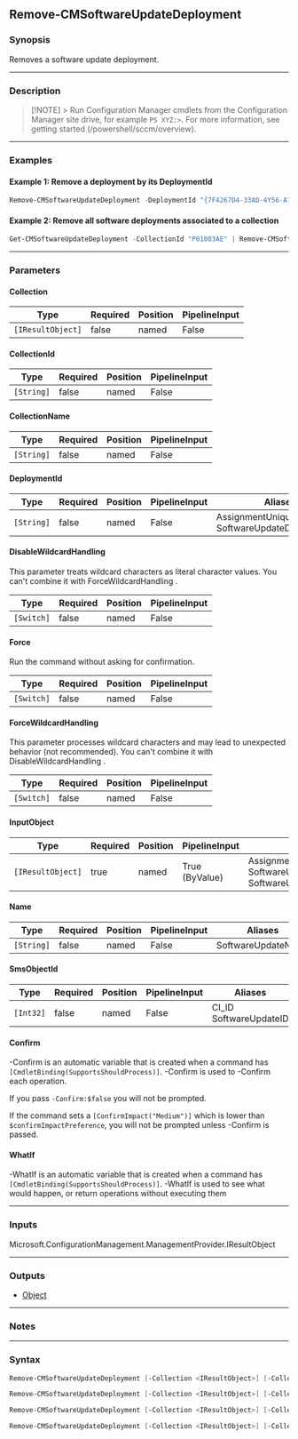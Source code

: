 Remove-CMSoftwareUpdateDeployment
---------------------------------




### Synopsis
Removes a software update deployment.



---


### Description

> [!NOTE] > Run Configuration Manager cmdlets from the Configuration Manager site drive, for example `PS XYZ:>`. For more information, see getting started (/powershell/sccm/overview).



---


### Examples
#### Example 1: Remove a deployment by its DeploymentId
```PowerShell
Remove-CMSoftwareUpdateDeployment -DeploymentId "{7F4267D4-33AD-4Y56-A7FF-FA31B2BA8571}" -Force
```

#### Example 2: Remove all software deployments associated to a collection
```PowerShell
Get-CMSoftwareUpdateDeployment -CollectionId "P01003AE" | Remove-CMSoftwareUpdateDeployment
```



---


### Parameters
#### **Collection**








|Type             |Required|Position|PipelineInput|
|-----------------|--------|--------|-------------|
|`[IResultObject]`|false   |named   |False        |



#### **CollectionId**








|Type      |Required|Position|PipelineInput|
|----------|--------|--------|-------------|
|`[String]`|false   |named   |False        |



#### **CollectionName**








|Type      |Required|Position|PipelineInput|
|----------|--------|--------|-------------|
|`[String]`|false   |named   |False        |



#### **DeploymentId**








|Type      |Required|Position|PipelineInput|Aliases                                          |
|----------|--------|--------|-------------|-------------------------------------------------|
|`[String]`|false   |named   |False        |AssignmentUniqueID<br/>SoftwareUpdateDeploymentID|



#### **DisableWildcardHandling**

This parameter treats wildcard characters as literal character values. You can't combine it with ForceWildcardHandling .






|Type      |Required|Position|PipelineInput|
|----------|--------|--------|-------------|
|`[Switch]`|false   |named   |False        |



#### **Force**

Run the command without asking for confirmation.






|Type      |Required|Position|PipelineInput|
|----------|--------|--------|-------------|
|`[Switch]`|false   |named   |False        |



#### **ForceWildcardHandling**

This parameter processes wildcard characters and may lead to unexpected behavior (not recommended). You can't combine it with DisableWildcardHandling .






|Type      |Required|Position|PipelineInput|
|----------|--------|--------|-------------|
|`[Switch]`|false   |named   |False        |



#### **InputObject**








|Type             |Required|Position|PipelineInput |Aliases                                                   |
|-----------------|--------|--------|--------------|----------------------------------------------------------|
|`[IResultObject]`|true    |named   |True (ByValue)|Assignment<br/>SoftwareUpdateDeployment<br/>SoftwareUpdate|



#### **Name**








|Type      |Required|Position|PipelineInput|Aliases           |
|----------|--------|--------|-------------|------------------|
|`[String]`|false   |named   |False        |SoftwareUpdateName|



#### **SmsObjectId**








|Type     |Required|Position|PipelineInput|Aliases                   |
|---------|--------|--------|-------------|--------------------------|
|`[Int32]`|false   |named   |False        |CI_ID<br/>SoftwareUpdateID|



#### **Confirm**
-Confirm is an automatic variable that is created when a command has ```[CmdletBinding(SupportsShouldProcess)]```.
-Confirm is used to -Confirm each operation.

If you pass ```-Confirm:$false``` you will not be prompted.


If the command sets a ```[ConfirmImpact("Medium")]``` which is lower than ```$confirmImpactPreference```, you will not be prompted unless -Confirm is passed.

#### **WhatIf**
-WhatIf is an automatic variable that is created when a command has ```[CmdletBinding(SupportsShouldProcess)]```.
-WhatIf is used to see what would happen, or return operations without executing them


---


### Inputs
Microsoft.ConfigurationManagement.ManagementProvider.IResultObject





---


### Outputs
* [Object](https://learn.microsoft.com/en-us/dotnet/api/System.Object)






---


### Notes




---


### Syntax
```PowerShell
Remove-CMSoftwareUpdateDeployment [-Collection <IResultObject>] [-CollectionId <String>] [-CollectionName <String>] [-DeploymentId <String>] [-DisableWildcardHandling] [-Force] [-ForceWildcardHandling] [-Confirm] [-WhatIf] [<CommonParameters>]
```
```PowerShell
Remove-CMSoftwareUpdateDeployment [-Collection <IResultObject>] [-CollectionId <String>] [-CollectionName <String>] [-DisableWildcardHandling] [-Force] [-ForceWildcardHandling] -InputObject <IResultObject> [-Confirm] [-WhatIf] [<CommonParameters>]
```
```PowerShell
Remove-CMSoftwareUpdateDeployment [-Collection <IResultObject>] [-CollectionId <String>] [-CollectionName <String>] [-DisableWildcardHandling] [-Force] [-ForceWildcardHandling] [-Name <String>] [-Confirm] [-WhatIf] [<CommonParameters>]
```
```PowerShell
Remove-CMSoftwareUpdateDeployment [-Collection <IResultObject>] [-CollectionId <String>] [-CollectionName <String>] [-DisableWildcardHandling] [-Force] [-ForceWildcardHandling] [-SmsObjectId <Int32>] [-Confirm] [-WhatIf] [<CommonParameters>]
```
